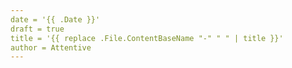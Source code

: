 ```yaml
---
date = '{{ .Date }}'
draft = true
title = '{{ replace .File.ContentBaseName "-" " " | title }}'
author = Attentive
---
```

